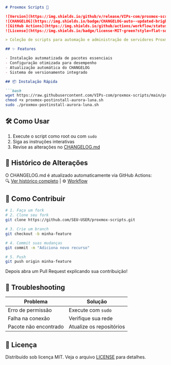 ```markdown
# Proxmox Scripts 🚀

![Version](https://img.shields.io/github/v/release/VIPs-com/proxmox-scripts?include_prereleases&style=flat-square)
![CHANGELOG](https://img.shields.io/badge/CHANGELOG-auto--updated-brightgreen?style=flat-square)
![GitHub Actions](https://img.shields.io/github/actions/workflow/status/VIPs-com/proxmox-scripts/update-changelog.yml?style=flat-square)
![License](https://img.shields.io/badge/license-MIT-green?style=flat-square)

> Coleção de scripts para automação e administração de servidores Proxmox VE

## ✨ Features

- Instalação automatizada de pacotes essenciais
- Configuração otimizada para desempenho
- Atualização automática do CHANGELOG
- Sistema de versionamento integrado

## 📦 Instalação Rápida

```bash
wget https://raw.githubusercontent.com/VIPs-com/proxmox-scripts/main/proxmox-postinstall-aurora-luna.sh
chmod +x proxmox-postinstall-aurora-luna.sh
sudo ./proxmox-postinstall-aurora-luna.sh
```

## 🛠 Como Usar

1. Execute o script como root ou com `sudo`
2. Siga as instruções interativas
3. Revise as alterações no [CHANGELOG.md](CHANGELOG.md)

## 📜 Histórico de Alterações

O CHANGELOG.md é atualizado automaticamente via GitHub Actions:  
🔍 [Ver histórico completo](CHANGELOG.md) | ⚙️ [Workflow](.github/workflows/update-changelog.yml)

## 🤝 Como Contribuir

```bash
# 1. Faça um fork
# 2. Clone seu fork
git clone https://github.com/SEU-USER/proxmox-scripts.git

# 3. Crie um branch
git checkout -b minha-feature

# 4. Commit suas mudanças
git commit -m "Adiciona novo recurso"

# 5. Push
git push origin minha-feature
```

Depois abra um Pull Request explicando sua contribuição!

## 🚨 Troubleshooting

| Problema              | Solução                     |
|-----------------------|-----------------------------|
| Erro de permissão     | Execute com `sudo`          |
| Falha na conexão      | Verifique sua rede          |
| Pacote não encontrado | Atualize os repositórios    |

## 📄 Licença

Distribuído sob licença MIT. Veja o arquivo [LICENSE](LICENSE) para detalhes.
```

